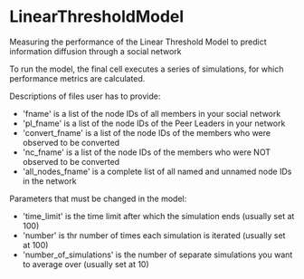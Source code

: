 # LinearThresholdModel
Measuring the performance of the Linear Threshold Model to predict information diffusion through a social network

To run the model, the final cell executes a series of simulations, for which performance metrics are calculated.

Descriptions of files user has to provide: 

- 'fname' is a list of the node IDs of all members in your social network
- 'pl_fname' is a list of the node IDs of the Peer Leaders in your network
- 'convert_fname' is a list of the node IDs of the members who were observed to be converted
- 'nc_fname' is a list of the node IDs of the members who were NOT observed to be converted
- 'all_nodes_fname' is a complete list of all named and unnamed node IDs in the network

Parameters that must be changed in the model:
- 'time_limit' is the time limit after which the simulation ends (usually set at 100)
- 'number' is thr number of times each simulation is iterated (usually set at 100)
- 'number_of_simulations' is the number of separate simulations you want to average over (usually set at 10)
